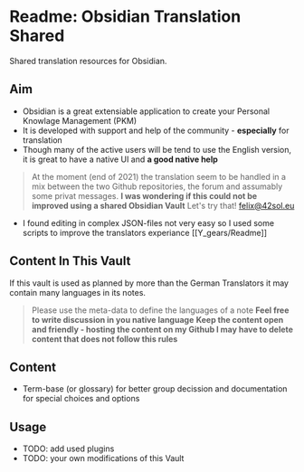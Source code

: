 # Readme: Obsidian Translation Shared


Shared translation resources for Obsidian.

## Aim

- Obsidian is a great extensiable application to create your Personal Knowlage Management (PKM)
- It is developed with support and help of the community - **especially** for translation 
- Though many of the active users will be tend to use the English version, it is great to have a native UI and **a good native help**

> At the moment (end of 2021) the translation seem to be handled in a mix between the two Github repositories, the forum and assumably some privat messages.
> **I was wondering if this could not be improved using a shared Obsidian Vault**
> Let's try that!
> [felix@42sol.eu](mailto:felix@24sol.eu)

- I found editing in complex JSON-files not very easy so I used some scripts to improve the translators experiance [[Y_gears/Readme]]


## Content In This Vault

If this vault is used as planned by more than the German Translators it may contain many languages in its notes. 

> Please use the meta-data to define the languages of a note
> **Feel free to write discussion in you native language**
> **Keep the content open and friendly - hosting the content on my Github I may have to delete content that does not follow this rules**


## Content 

- Term-base (or glossary) for better group decission and documentation for special choices and options


## Usage

- TODO: add used plugins
- TODO: your own modifications of this Vault


